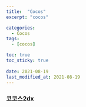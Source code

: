 ```yaml
---
title:  "Cocos"
excerpt: "cocos"

categories:
  - Cocos
tags:
  - [cocos]

toc: true
toc_sticky: true
 
date: 2021-08-19
last_modified_at: 2021-08-19
---  
```


### 코코스2dx

